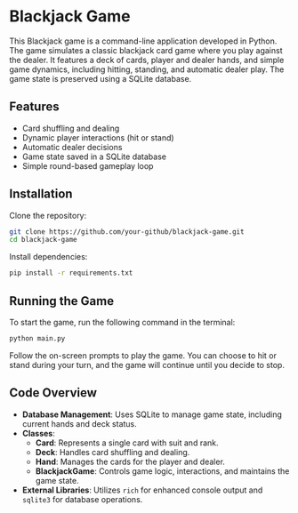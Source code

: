 
# Blackjack Game

This Blackjack game is a command-line application developed in Python. The game simulates a classic blackjack card game where you play against the dealer. It features a deck of cards, player and dealer hands, and simple game dynamics, including hitting, standing, and automatic dealer play. The game state is preserved using a SQLite database.

## Features

- Card shuffling and dealing
- Dynamic player interactions (hit or stand)
- Automatic dealer decisions
- Game state saved in a SQLite database
- Simple round-based gameplay loop

## Installation

Clone the repository:
```bash
git clone https://github.com/your-github/blackjack-game.git
cd blackjack-game
```

Install dependencies:
```bash
pip install -r requirements.txt
```

## Running the Game

To start the game, run the following command in the terminal:
```bash
python main.py
```

Follow the on-screen prompts to play the game. You can choose to hit or stand during your turn, and the game will continue until you decide to stop.

## Code Overview

- **Database Management**: Uses SQLite to manage game state, including current hands and deck status.
- **Classes**:
  - **Card**: Represents a single card with suit and rank.
  - **Deck**: Handles card shuffling and dealing.
  - **Hand**: Manages the cards for the player and dealer.
  - **BlackjackGame**: Controls game logic, interactions, and maintains the game state.
- **External Libraries**: Utilizes `rich` for enhanced console output and `sqlite3` for database operations.
